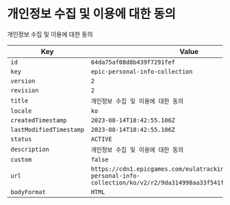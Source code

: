 # 개인정보 수집 및 이용에 대한 동의

개인정보 수집 및 이용에 대한 동의

| Key | Value |
| --- | ----- |
| `id` | `64da75af08d8b439f7291fef` |
| `key` | `epic-personal-info-collection` |
| `version` | `2` |
| `revision` | `2` |
| `title` | `개인정보 수집 및 이용에 대한 동의` |
| `locale` | `ko` |
| `createdTimestamp` | `2023-08-14T18:42:55.106Z` |
| `lastModifiedTimestamp` | `2023-08-14T18:42:55.106Z` |
| `status` | `ACTIVE` |
| `description` | `개인정보 수집 및 이용에 대한 동의` |
| `custom` | `false` |
| `url` | `https://cdn1.epicgames.com/eulatracking-download/epic-personal-info-collection/ko/v2/r2/9da314998aa33f541f7d5755ed3f0c49.pdf` |
| `bodyFormat` | `HTML` |
